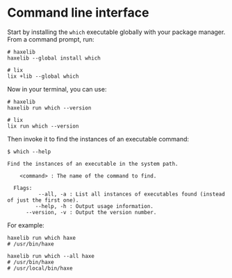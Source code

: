 # Command line interface
Start by installing the `which` executable globally with your package manager.
From a command prompt, run:

```shell
# haxelib
haxelib --global install which

# lix
lix +lib --global which
```

Now in your terminal, you can use:

```shell
# haxelib
haxelib run which --version

# lix
lix run which --version
```

Then invoke it to find the instances of an executable command:

```shell
$ which --help

Find the instances of an executable in the system path.

    <command> : The name of the command to find.

  Flags:
          --all, -a : List all instances of executables found (instead of just the first one).
         --help, -h : Output usage information.
      --version, -v : Output the version number.
```

For example:

```shell
haxelib run which haxe
# /usr/bin/haxe

haxelib run which --all haxe
# /usr/bin/haxe
# /usr/local/bin/haxe
```
